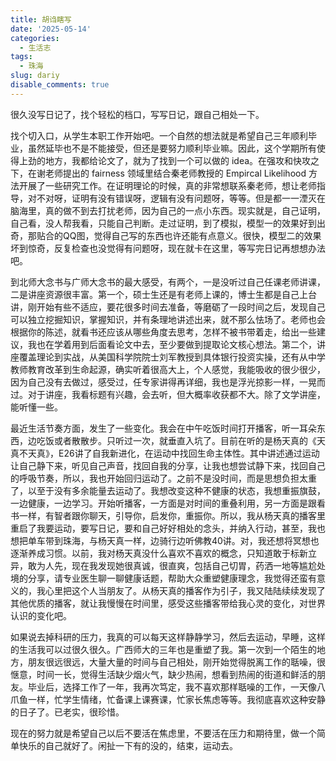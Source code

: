 ```yaml
---
title: 胡诌瞎写
date: '2025-05-14'
categories:
  - 生活志
tags:
  - 珠海
slug: dariy
disable_comments: true
---
```


很久没写日记了，找个轻松的档口，写写日记，跟自己相处一下。

找个切入口，从学生本职工作开始吧。一个自然的想法就是希望自己三年顺利毕业，虽然延毕也不是不能接受，但还是要努力顺利毕业嘛。因此，这个学期所有使得上劲的地方，我都给论文了，就为了找到一个可以做的 idea。在强攻和快攻之下，在谢老师提出的 fairness 领域里结合秦老师教授的 Empircal Likelihood 方法开展了一些研究工作。在证明理论的时候，真的非常想联系秦老师，想让老师指导，对不对呀，证明有没有错误呀，逻辑有没有问题呀，等等。但是都一一湮灭在脑海里，真的做不到去打扰老师，因为自己的一点小东西。现实就是，自己证明，自己看，没人帮我看，只能自己判断。走过证明，到了模拟，模型一的效果好到出奇，那贴合的QQ图，觉得自己写的东西也许还能有点意义。很快，模型二的效果坏到惊奇，反复检查也没觉得有问题呀，现在就卡在这里，等写完日记再想想办法吧。

到北师大念书与广师大念书的最大感受，有两个，一是没听过自己任课老师讲课，二是讲座资源很丰富。第一个，硕士生还是有老师上课的，博士生都是自己上台讲，刚开始有些不适应，要花很多时间去准备，等磨砺了一段时间之后，发现自己可以独立挖掘知识，掌握知识，并有条理地讲述出来，就不那么怯场了。老师也会根据你的陈述，就看书还应该从哪些角度去思考，怎样不被书带着走，给出一些建议，我也在学着用到后面看论文中去，至少要做到提取论文核心想法。第二个，讲座覆盖理论到实战，从美国科学院院士刘军教授到具体银行投资实操，还有从中学教师教育改革到生命起源，确实听着很高大上，个人感觉，我能吸收的很少很少，因为自己没有去做过，感受过，任专家讲得再详细，我也是浮光掠影一样，一晃而过。对于讲座，我看标题有兴趣，会去听，但大概率收获都不大。除了文学讲座，能听懂一些。

最近生活节奏方面，发生了一些变化。我会在中午吃饭时间打开播客，听一耳朵东西，边吃饭或者散散步。只听过一次，就垂直入坑了。目前在听的是杨天真的《天真不天真》，E26讲了自我新进化，在运动中找回生命主体性。其中讲述通过运动让自己静下来，听见自己声音，找回自我的分享，让我也想尝试静下来，找回自己的呼吸节奏，所以，我也开始回归运动了。之前不是没时间，而是思想负担太重了，以至于没有多余能量去运动了。我想改变这种不健康的状态，我想重振旗鼓，一边健康，一边学习。开始听播客，一方面是对时间的重叠利用，另一方面是跟看书一样，有智者跟你聊天，引导你，启发你，重振你。所以，我从杨天真的播客里重启了我要运动，要写日记，要和自己好好相处的念头，并纳入行动，甚至，我也想把单车带到珠海，与杨天真一样，边骑行边听佛教40讲。对，我还想将冥想也逐渐养成习惯。以前，我对杨天真没什么喜欢不喜欢的概念，只知道敢于标新立异，敢为人先，现在我发现她很真诚，很直爽，包括自己切胃，药洒一地等尴尬处境的分享，请专业医生聊一聊健康话题，帮助大众重塑健康理念，我觉得还蛮有意义的，我心里把这个人当朋友了。从杨天真的播客作为引子，我又陆陆续续发现了其他优质的播客，就让我慢慢在时间里，感受这些播客带给我心灵的变化，对世界认识的变化吧。

如果说去掉科研的压力，我真的可以每天这样静静学习，然后去运动，早睡，这样的生活我可以过很久很久。广西师大的三年也是重塑了我。第一次到一个陌生的地方，朋友很远很远，大量大量的时间与自己相处，刚开始觉得脱离工作的聒噪，很惬意，时间一长，觉得生活缺少烟火气，缺少热闹，想看到热闹的街道和鲜活的朋友。毕业后，选择工作了一年，我再次笃定，我不喜欢那样聒噪的工作，一天像八爪鱼一样，忙学生情绪，忙备课上课赛课，忙家长焦虑等等。我彻底喜欢这种安静的日子了。已老实，很珍惜。

现在的努力就是希望自己以后不要活在焦虑里，不要活在压力和期待里，做一个简单快乐的自己就好了。闲扯一下有的没的，结束，运动去。



